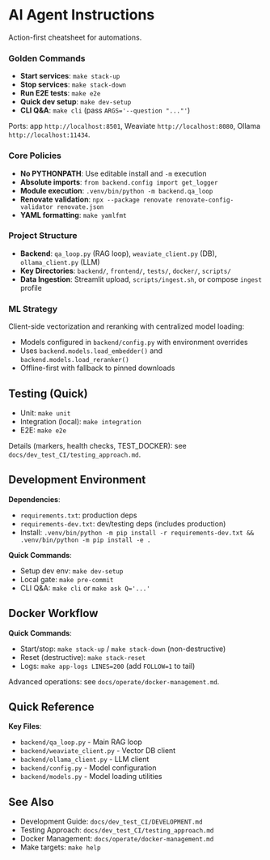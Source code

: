 # AI Agent Instructions

Action-first cheatsheet for automations.

### Golden Commands

- **Start services**: `make stack-up`
- **Stop services**: `make stack-down`
- **Run E2E tests**: `make e2e`
- **Quick dev setup**: `make dev-setup`
- **CLI Q&A**: `make cli` (pass `ARGS='--question "..."'`)

Ports: app `http://localhost:8501`, Weaviate `http://localhost:8080`, Ollama `http://localhost:11434`.

### Core Policies

- **No PYTHONPATH**: Use editable install and `-m` execution
- **Absolute imports**: `from backend.config import get_logger`
- **Module execution**: `.venv/bin/python -m backend.qa_loop`
- **Renovate validation**: `npx --package renovate renovate-config-validator renovate.json`
- **YAML formatting**: `make yamlfmt`

### Project Structure

- **Backend**: `qa_loop.py` (RAG loop), `weaviate_client.py` (DB), `ollama_client.py` (LLM)
- **Key Directories**: `backend/`, `frontend/`, `tests/`, `docker/`, `scripts/`
- **Data Ingestion**: Streamlit upload, `scripts/ingest.sh`, or compose `ingest` profile

### ML Strategy

Client-side vectorization and reranking with centralized model loading:
- Models configured in `backend/config.py` with environment overrides
- Uses `backend.models.load_embedder()` and `backend.models.load_reranker()`
- Offline-first with fallback to pinned downloads

## Testing (Quick)

- Unit: `make unit`
- Integration (local): `make integration`
- E2E: `make e2e`

Details (markers, health checks, TEST_DOCKER): see `docs/dev_test_CI/testing_approach.md`.

## Development Environment

**Dependencies**:
- `requirements.txt`: production deps
- `requirements-dev.txt`: dev/testing deps (includes production)
- Install: `.venv/bin/python -m pip install -r requirements-dev.txt && .venv/bin/python -m pip install -e .`

**Quick Commands**:
- Setup dev env: `make dev-setup`
- Local gate: `make pre-commit`
- CLI Q&A: `make cli` or `make ask Q='...'`

## Docker Workflow

**Quick Commands**:
- Start/stop: `make stack-up` / `make stack-down` (non-destructive)
- Reset (destructive): `make stack-reset`
- Logs: `make app-logs LINES=200` (add `FOLLOW=1` to tail)

Advanced operations: see `docs/operate/docker-management.md`.

## Quick Reference

**Key Files**:
- `backend/qa_loop.py` - Main RAG loop
- `backend/weaviate_client.py` - Vector DB client
- `backend/ollama_client.py` - LLM client
- `backend/config.py` - Model configuration
- `backend/models.py` - Model loading utilities

## See Also
- Development Guide: `docs/dev_test_CI/DEVELOPMENT.md`
- Testing Approach: `docs/dev_test_CI/testing_approach.md`
- Docker Management: `docs/operate/docker-management.md`
- Make targets: `make help`
